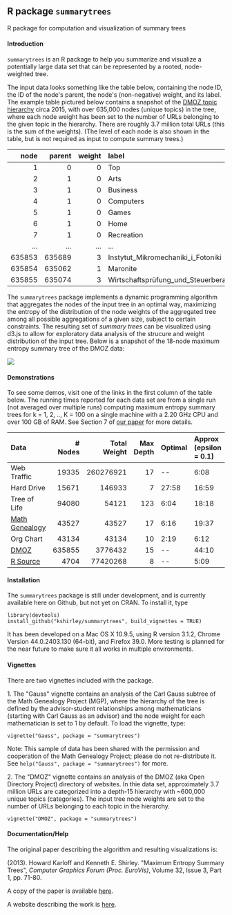 ## R package `summarytrees`

R package for computation and visualization of summary trees

#### Introduction

`summarytrees` is an R package to help you summarize and visualize a potentially large data set that can be represented by a rooted, node-weighted tree.

The input data looks something like the table below, containing the node ID, the ID of the node's parent, the node's (non-negative) weight, and its label. The example table pictured below contains a snapshot of the [DMOZ topic hierarchy](http://www.dmoz.org/) circa 2015, with over 635,000 nodes (unique topics) in the tree, where each node weight has been set to the number of URLs belonging to the given topic in the hierarchy. There are roughly 3.7 million total URLs (this is the sum of the weights). (The level of each node is also shown in the table, but is not required as input to compute summary trees.)

|   node| parent| weight|label                                 | level|
|------:|------:|------:|:-------------------------------------|-----:|
|      1|      0|      0|Top                                   |     1|
|      2|      1|      0|Arts                                  |     2|
|      3|      1|      0|Business                              |     2|
|      4|      1|      0|Computers                             |     2|
|      5|      1|      0|Games                                 |     2|
|      6|      1|      0|Home                                  |     2|
|      7|      1|      0|Recreation                            |     2|
|    ...|    ...|   ...|...                                    |   ...|
| 635853| 635689|      3|Instytut_Mikromechaniki_i_Fotoniki    |    15|
| 635854| 635062|      1|Maronite                              |    15|
| 635855| 635074|      3|Wirtschaftsprüfung_und_Steuerberatung |    15|

The `summarytrees` package implements a dynamic programming algorithm that aggregates the nodes of the input tree in an optimal way, maximizing the entropy of the distribution of the node weights of the aggregated tree among all possible aggregations of a given size, subject to certain constraints. The resulting set of *summary trees* can be visualized using d3.js to allow for exploratory data analysis of the strucure and weight distribution of the input tree. Below is a snapshot of the 18-node maximum entropy summary tree of the DMOZ data:

<a href='http://www.research.att.com/~kshirley/summarytrees/dmoz'>
<img src='http://www.research.att.com/~kshirley/figures/dmoz-readme.png'>
</a>

#### Demonstrations

To see some demos, visit one of the links in the first column of the table below. The running times reported for each data set are from a single run (not averaged over multiple runs) computing maximum entropy summary trees for k = 1, 2, .., K = 100 on a single machine with a 2.20 GHz CPU and over 100 GB of RAM. See Section 7 of [our paper](http://www.research.att.com/~kshirley/papers/KarloffShirleyWebsite.pdf) for more details.

|Data           | # Nodes| Total Weight| Max Depth|Optimal |Approx (epsilon = 0.1) |Approx (epsilon  0.5) |Greedy |
|:--------------|-------:|------------:|---------:|:-------|:--------------------------|:--------------------------|:------|
|Web Traffic    |   19335|    260276921|        17|  --    |6:08                       |1:02                       |0:05   |
|Hard Drive     |   15671|       146933|         7|27:58   |16:59                      |2:11                       |0:02   |
|Tree of Life   |   94080|        54121|       123|6:04    |18:18                      |2:30                       |0:13   |
|[Math Genealogy](http://www.research.att.com/~kshirley/summarytrees/gauss) |   43527|        43527|        17|6:16    |19:37                      |3:31                       |0:05   |
|Org Chart      |   43134|        43134|        10|2:19    |6:12                       |0:55                       |0:03   |
|[DMOZ](http://www.research.att.com/~kshirley/summarytrees/dmoz)           |  635855|      3776432|        15|  --    |44:10                      |8:11                       |1:03   |
|[R Source](http://www.research.att.com/~kshirley/summarytrees/Rsource)       |    4704|     77420268|         8|  --    |5:09                       |0:59                       |0:01   |

#### Installation

The `summarytrees` package is still under development, and is currently available here on Github, but not yet on CRAN. To install it, type
```{r}
library(devtools)
install_github("kshirley/summarytrees", build_vignettes = TRUE)
```

It has been developed on a Mac OS X 10.9.5, using R version 3.1.2, Chrome Version 44.0.2403.130 (64-bit), and Firefox 39.0. More testing is planned for the near future to make sure it all works in multiple environments.

#### Vignettes

There are two vignettes included with the package.

1\. The "Gauss" vignette contains an analysis of the Carl Gauss subtree of the Math Genealogy Project (MGP), where the hierarchy of the tree is defined by the advisor-student relationships among mathematicians (starting with Carl Gauss as an advisor) and the node weight for each mathematician is set to 1 by default. To load the vignette, type:
```{r}
vignette("Gauss", package = "summarytrees")
```
Note: This sample of data has been shared with the permission and cooperation of the Math Genealogy Project; please do not re-distribute it. See `help("Gauss", package = "summarytrees")` for more.

2\. The "DMOZ" vignette contains an analysis of the DMOZ (aka Open Directory Project) directory of websites. In thie data set, approximately 3.7 million URLs are categorized into a depth-15 hierarchy with ~600,000 unique topics (categories). The input tree node weights are set to the number of URLs belonging to each topic in the hierarchy.
```{r}
vignette("DMOZ", package = "summarytrees")
```

<!--
3. The "RSource" vignette contains an analysis of the file structure of the source code of R (version 3.2.1), where node weights are set to the sizes (in bytes) of the files, and the directory structure defines the hierarchy.
```{r}
vignette("Rsource", package = "summarytrees")
```
-->

#### Documentation/Help

The original paper describing the algorithm and resulting visualizations is:

(2013). Howard Karloff and Kenneth E. Shirley. "Maximum Entropy Summary Trees", 
<i>Computer Graphics Forum (Proc. EuroVis)</i>, Volume 32, Issue 3, Part 1, pp. 71-80.

A copy of the paper is available [here](http://www.research.att.com/~kshirley/papers/KarloffShirleyWebsite.pdf).

A website describing the work is [here](http://www.research.att.com/~kshirley/summarytrees).


